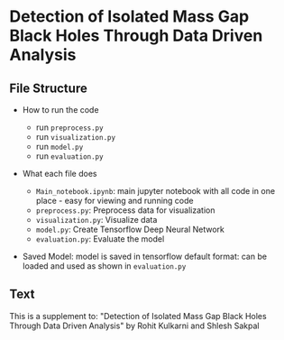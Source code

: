 
# Detection of Isolated Mass Gap Black Holes Through Data Driven Analysis


## File Structure

 - How to run the code

    - run `preprocess.py`
    - run `visualization.py`
    - run `model.py`
    - run `evaluation.py`

 - What each file does

    - `Main_notebook.ipynb`: main jupyter notebook with all code in one place - easy for viewing and running code
    - `preprocess.py`: Preprocess data for visualization
    - `visualization.py`: Visualize data
    - `model.py`: Create Tensorflow Deep Neural Network
    - `evaluation.py`: Evaluate the model

 - Saved Model: model is saved in tensorflow default format: can be loaded and used as shown in `evaluation.py`


## Text

This is a supplement to: "Detection of Isolated Mass Gap Black Holes Through Data Driven Analysis" by Rohit Kulkarni and Shlesh Sakpal
